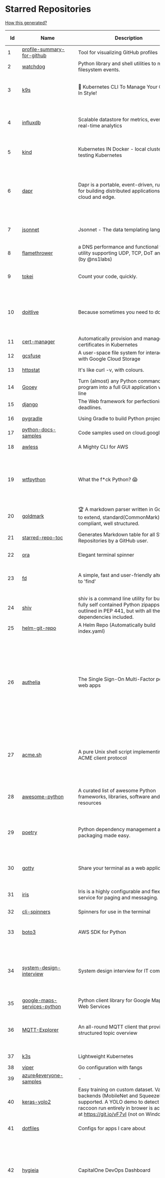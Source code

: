 # Starred Repositories  

[How this generated?](../master/USAGE.md)  

| Id 			| Name			| Description | Star Counts | Topics/Tags   | Last Updated 	|  
| ----------- | ----------- 	| ----------- | ----------- | ----------- 	| -----------   |  
|1|[profile-summary-for-github](https://github.com/tipsy/profile-summary-for-github.git)|Tool for visualizing GitHub profiles|19510|kotlin, webapp, github-api, javalin||  
|2|[watchdog](https://github.com/gorakhargosh/watchdog.git)|Python library and shell utilities to monitor filesystem events.|5127||29-12-2021|  
|3|[k9s](https://github.com/derailed/k9s.git)|🐶 Kubernetes CLI To Manage Your Clusters In Style!|15190|k9s, kubernetes, kubernetes-cli, kubernetes-clusters, k8s, k8s-cluster, go, golang|25-1-2022|  
|4|[influxdb](https://github.com/influxdata/influxdb.git)|Scalable datastore for metrics, events, and real-time analytics|22825|influxdb, monitoring, database, time-series, metrics, go, react|2-2-2022|  
|5|[kind](https://github.com/kubernetes-sigs/kind.git)|Kubernetes IN Docker - local clusters for testing Kubernetes|9220|k8s-sig-testing, kubernetes, kubeadm, golang, docker, podman|28-1-2022|  
|6|[dapr](https://github.com/dapr/dapr.git)|Dapr is a portable, event-driven, runtime for building distributed applications across cloud and edge.|16806|microservices, microservice, kubernetes, sidecar, state-management, event-driven, pubsub, serverless, containers|1-2-2022|  
|7|[jsonnet](https://github.com/google/jsonnet.git)|Jsonnet - The data templating language|5334|jsonnet, configuration, config, functional, json|23-1-2022|  
|8|[flamethrower](https://github.com/DNS-OARC/flamethrower.git)|a DNS performance and functional testing utility supporting UDP, TCP, DoT and DoH (by @ns1labs)|245|dns, performance, functional-testing|20-9-2021|  
|9|[tokei](https://github.com/XAMPPRocky/tokei.git)|Count your code, quickly.|6140|tokei, cloc, badge, rust, windows, linux, macos, statistics, code, cli|1-2-2022|  
|10|[doitlive](https://github.com/sloria/doitlive.git)|Because sometimes you need to do it live|3088|command-line, presentations, python, live-coding, cli, click, bash, zsh, ipython, script, hacktoberfest|24-5-2021|  
|11|[cert-manager](https://github.com/cert-manager/cert-manager.git)|Automatically provision and manage TLS certificates in Kubernetes|8346||2-2-2022|  
|12|[gcsfuse](https://github.com/GoogleCloudPlatform/gcsfuse.git)|A user-space file system for interacting with Google Cloud Storage|1396||27-1-2022|  
|13|[httpstat](https://github.com/davecheney/httpstat.git)|It's like curl -v, with colours. |5904||10-10-2021|  
|14|[Gooey](https://github.com/chriskiehl/Gooey.git)|Turn (almost) any Python command line program into a full GUI application with one line|15316||29-1-2022|  
|15|[django](https://github.com/django/django.git)|The Web framework for perfectionists with deadlines.|62118||3-2-2022|  
|16|[pygradle](https://github.com/linkedin/pygradle.git)|Using Gradle to build Python projects|548||3-3-2020|  
|17|[python-docs-samples](https://github.com/GoogleCloudPlatform/python-docs-samples.git)|Code samples used on cloud.google.com|5399||2-2-2022|  
|18|[awless](https://github.com/wallix/awless.git)|A Mighty CLI for AWS|4817||10-12-2018|  
|19|[wtfpython](https://github.com/satwikkansal/wtfpython.git)|What the f*ck Python? 😱|28117|python, wats, snippets, wtf, gotchas, documentation, pitfalls, interview-questions, python-interview-questions|17-1-2022|  
|20|[goldmark](https://github.com/yuin/goldmark.git)|:trophy: A markdown parser written in Go. Easy to extend, standard(CommonMark) compliant, well structured.|1904|markdown, commonmark, golang, go|24-11-2021|  
|21|[starred-repo-toc](https://github.com/yks0000/starred-repo-toc.git)|Generates Markdown table for all Starred Repositories by a GitHub user.|4|starred-repositories, starred|3-2-2022|  
|22|[ora](https://github.com/sindresorhus/ora.git)|Elegant terminal spinner|7500||13-9-2021|  
|23|[fd](https://github.com/sharkdp/fd.git)|A simple, fast and user-friendly alternative to 'find'|20474|command-line, tool, filesystem, search, regex, rust, cli, terminal, hacktoberfest||  
|24|[shiv](https://github.com/linkedin/shiv.git)|shiv is a command line utility for building fully self contained Python zipapps as outlined in PEP 441, but with all their dependencies included.|1366||24-1-2022|  
|25|[helm-git-repo](https://github.com/yks0000/helm-git-repo.git)|A Helm Repo (Automatically build index.yaml)|1||6-4-2021|  
|26|[authelia](https://github.com/authelia/authelia.git)|The Single Sign-On Multi-Factor portal for web apps|11642|totp, u2f, ldap, nginx, sso-authentication, yubikey, two-factor-authentication, docker, cookie, kubernetes, sso, multifactor, push-notifications, traefik, mfa, two-factor, authentication, security, golang, 2fa|3-2-2022|  
|27|[acme.sh](https://github.com/acmesh-official/acme.sh.git)|A pure Unix shell script implementing ACME client protocol|25248|acme, acme-protocol, letsencrypt, certbot, shell, ash, bash, posix, posix-sh, zerossl, buypass, acme-client||  
|28|[awesome-python](https://github.com/vinta/awesome-python.git)|A curated list of awesome Python frameworks, libraries, software and resources|115260|awesome, python, collections, python-library, python-framework, python-resources||  
|29|[poetry](https://github.com/python-poetry/poetry.git)|Python dependency management and packaging made easy.|18124|python, dependency-manager, package-manager, packaging, hacktoberfest||  
|30|[gotty](https://github.com/yudai/gotty.git)|Share your terminal as a web application|16202|tty, terminal, browser, web, go, websocket, javascript, typescript||  
|31|[iris](https://github.com/linkedin/iris.git)|Iris is a highly configurable and flexible service for paging and messaging.|646|paging, escalation, messaging, automation|20-1-2022|  
|32|[cli-spinners](https://github.com/sindresorhus/cli-spinners.git)|Spinners for use in the terminal|1897||1-10-2021|  
|33|[boto3](https://github.com/boto/boto3.git)|AWS SDK for Python|6993|python, aws, cloud, cloud-management, aws-sdk||  
|34|[system-design-interview](https://github.com/checkcheckzz/system-design-interview.git)|System design interview for IT companies|16717|interview, interview-questions, interview-preparation, design-systems, system, system-design||  
|35|[google-maps-services-python](https://github.com/googlemaps/google-maps-services-python.git)|Python client library for Google Maps API Web Services|3467|python, client-library|2-2-2022|  
|36|[MQTT-Explorer](https://github.com/thomasnordquist/MQTT-Explorer.git)|An all-round MQTT client that provides a structured topic overview|1617|mqtt, mqtt-explorer, homeautomation, mqtt-client, mqtt-smarthome, mqtt-tool|11-8-2021|  
|37|[k3s](https://github.com/k3s-io/k3s.git)|Lightweight Kubernetes|19078|kubernetes, k8s|2-2-2022|  
|38|[viper](https://github.com/spf13/viper.git)|Go configuration with fangs|18128|||  
|39|[azure4everyone-samples](https://github.com/MarczakIO/azure4everyone-samples.git)|-|155||5-1-2021|  
|40|[keras-yolo2](https://github.com/experiencor/keras-yolo2.git)|Easy training on custom dataset. Various backends (MobileNet and SqueezeNet) supported. A YOLO demo to detect raccoon run entirely in brower is accessible at https://git.io/vF7vI (not on Windows).|1696|convolutional-networks, deep-learning, yolo2, realtime, regression||  
|41|[dotfiles](https://github.com/bbkane/dotfiles.git)|Configs for apps I care about|19|dotfiles, zsh, neovim, vscode, git, sqlite, sqlite3|26-1-2022|  
|42|[hygieia](https://github.com/hygieia/hygieia.git)|CapitalOne  DevOps Dashboard|3686|devops, dashboard, hygieia, delivery-pipeline, visualization, continuous-delivery, continuous-deployment, continuous-integration||  
|43|[haproxy](https://github.com/haproxy/haproxy.git)|HAProxy Load Balancer's development branch (mirror of git.haproxy.org)|2566|haproxy, load-balancer, reverse-proxy, proxy, http, http2, cache, fastcgi, high-availability, https, ipv6, proxy-protocol, ddos-mitigation, tls13, high-performance, caching|3-2-2022|  
|44|[terminalizer](https://github.com/faressoft/terminalizer.git)|🦄 Record your terminal and generate animated gif images or share a web player|12300|terminal, record, capture, shot, bash, powershell, gif, animated, generate, theme, colors, font, repeat, command-line, shell, zsh, bash-profile, render, tty, pty|18-4-2020|  
|45|[pytest](https://github.com/pytest-dev/pytest.git)|The pytest framework makes it easy to write small tests, yet scales to support complex functional testing|8227|unit-testing, test, testing, python, hacktoberfest|1-2-2022|  
|46|[fasthttp](https://github.com/valyala/fasthttp.git)|Fast HTTP package for Go. Tuned for high performance. Zero memory allocations in hot paths. Up to 10x faster than net/http|16847|||  
|47|[vegeta](https://github.com/tsenart/vegeta.git)|HTTP load testing tool and library. It's over 9000!|18982|load-testing, go, benchmarking, http||  
|48|[cilium](https://github.com/cilium/cilium.git)|eBPF-based Networking, Security, and Observability|10807|containers, bpf, security, kubernetes, kubernetes-networking, cni, kernel, loadbalancing, monitoring, troubleshooting, xdp, ebpf, k8s, observability, networking|3-2-2022|  
|49|[boulder](https://github.com/letsencrypt/boulder.git)|An ACME-based certificate authority, written in Go. |4159|boulder, go, acme, certificate-authority, tls, lets-encrypt, ca, pki, rfc8555|3-2-2022|  
|50|[envoy](https://github.com/envoyproxy/envoy.git)|Cloud-native high-performance edge/middle/service proxy|18867|cats, rocket-ships, cars, more-cats, cats-over-dogs, nanoservices, corgis, cncf|3-2-2022|  
|51|[packer](https://github.com/hashicorp/packer.git)|Packer is a tool for creating identical machine images for multiple platforms from a single source configuration.|13483||2-2-2022|  
|52|[pulumi](https://github.com/pulumi/pulumi.git)|Pulumi - Developer-First Infrastructure as Code. Your Cloud, Your Language, Your Way 🚀|11284|infrastructure-as-code, serverless, containers, aws, azure, gcp, kubernetes, cloud, cloud-computing, iac, csharp, typescript, javascript, golang, go, dotnet, fsharp, python|3-2-2022|  
|53|[containerd](https://github.com/containerd/containerd.git)|An open and reliable container runtime|10225|containerd, oci, containers, docker, cncf, cri, kubernetes, hacktoberfest|2-2-2022|  
|54|[rook](https://github.com/rook/rook.git)|Storage Orchestration for Kubernetes|9492|storage, kubernetes, ceph, storage-cluster, docker, cloud-native, etcd, cncf|1-2-2022|  
|55|[ami-query](https://github.com/intuit/ami-query.git)|Provide a REST interface to your organization's AMIs|36|||  
|56|[ingress-nginx](https://github.com/kubernetes/ingress-nginx.git)|NGINX Ingress Controller for Kubernetes|12042|ingress-controller, kubernetes, nginx|2-2-2022|  
|57|[pongo2](https://github.com/flosch/pongo2.git)|Django-syntax like template-engine for Go|2157|template, go, django, template-engine, pongo2, templates, template-language, golang, golang-library|18-1-2022|  
|58|[devops-exercises](https://github.com/bregman-arie/devops-exercises.git)|Linux, Jenkins, AWS, SRE, Prometheus, Docker, Python, Ansible, Git, Kubernetes, Terraform, OpenStack, SQL, NoSQL, Azure, GCP, DNS, Elastic, Network, Virtualization. DevOps Interview Questions|21086|devops, aws, linux, ansible, python, docker, prometheus, containers, git, kubernetes, interview, interview-questions, terraform, azure, openstack, sql, coding, sre, production-engineer|24-1-2022|  
|59|[drawio](https://github.com/jgraph/drawio.git)|Source to app.diagrams.net|27586|||  
|60|[awesome-vscode](https://github.com/viatsko/awesome-vscode.git)|🎨 A curated list of delightful VS Code packages and resources.|19808|visual-studio, vscode, vscode-theme, vscode-extension, awesome, awesome-list, list, visualstudio, visual-studio-code, visual-studio-code-extension, visual-studio-code-theme||  
|61|[halo](https://github.com/manrajgrover/halo.git)|💫 Beautiful spinners for terminal, IPython and Jupyter|2540|halo, spinner, python, jupyter, ora, ipython, async|9-11-2020|  
|62|[kubewatch](https://github.com/bitnami-labs/kubewatch.git)|Watch k8s events and trigger Handlers|2335|golang, kubernetes, slack|10-9-2020|  
|63|[charts](https://github.com/helm/charts.git)|⚠️(OBSOLETE) Curated applications for Kubernetes|15359|kubernetes, charts, helm|21-12-2021|  
|64|[flask-celery-example](https://github.com/miguelgrinberg/flask-celery-example.git)|This repository contains the example code for my blog article Using Celery with Flask.|1029||12-9-2021|  
|65|[linkerd2](https://github.com/linkerd/linkerd2.git)|Ultralight, security-first service mesh for Kubernetes. Main repo for Linkerd 2.x.|8059|service-mesh, rust, golang, kubernetes, linkerd, cloud-native|2-2-2022|  
|66|[Reloader](https://github.com/stakater/Reloader.git)|A Kubernetes controller to watch changes in ConfigMap and Secrets and do rolling upgrades on Pods with their associated Deployment, StatefulSet, DaemonSet and DeploymentConfig – [✩Star] if you're using it!|3068|kubernetes, openshift, configmap, secrets, pods, deployments, daemonset, statefulsets, k8s, watch-changes, deploymentconfigs|2-1-2022|  
|67|[forcediphttpsadapter](https://github.com/Roadmaster/forcediphttpsadapter.git)|A requests TransportAdapter allowing to force a specific IP for HTTPS connections.|37||1-11-2021|  
|68|[sqlc](https://github.com/kyleconroy/sqlc.git)|Generate type-safe code from SQL|4748|go, postgresql, sql, orm, code-generator, mysql, python, kotlin|2-2-2022|  
|69|[ecs-refarch-service-discovery](https://github.com/awslabs/ecs-refarch-service-discovery.git)|An EC2 Container Service Reference Architecture for providing Service Discovery to containers using CloudWatch Events, Lambda and Route 53 private hosted zones. |435||25-7-2016|  
|70|[slate](https://github.com/slatedocs/slate.git)|Beautiful static documentation for your API|33621|slate, api-documentation, api, static-site-generator|15-12-2021|  
|71|[vscode](https://github.com/microsoft/vscode.git)|Visual Studio Code|127103|editor, electron, visual-studio-code, typescript, microsoft|3-2-2022|  
|72|[resume.github.com](https://github.com/resume/resume.github.com.git)|Resumes generated using the GitHub informations|50634||5-8-2016|  
|73|[github1s](https://github.com/conwnet/github1s.git)|One second to read GitHub code with VS Code.|20591|hacktoberfest|13-1-2022|  
|74|[terraform-cdk](https://github.com/hashicorp/terraform-cdk.git)|Define infrastructure resources using programming constructs and provision them using HashiCorp Terraform|3185|terraform, cdk, cdktf|2-2-2022|  
|75|[microservices-demo](https://github.com/GoogleCloudPlatform/microservices-demo.git)|Sample cloud-native application with 10 microservices showcasing Kubernetes, Istio, gRPC and OpenCensus.|11606|kubernetes, grpc, istio, opencensus, gke, skaffold, sample-application, google-cloud, samples|2-2-2022|  
|76|[aws-cloudformation-user-guide](https://github.com/awsdocs/aws-cloudformation-user-guide.git)|The open source version of the AWS CloudFormation User Guide|607|aws, aws-cloudformation, cloudformation|26-1-2022|  
|77|[blackfriday](https://github.com/russross/blackfriday.git)|Blackfriday: a markdown processor for Go|4869||27-10-2020|  
|78|[project-layout](https://github.com/golang-standards/project-layout.git)|Standard Go Project Layout|29300|go, golang, project-template, standards, project-structure|22-8-2021|  
|79|[portainer](https://github.com/portainer/portainer.git)|Making Docker and Kubernetes management easy.|20773|docker, docker-swarm, ui, docker-deployment, docker-compose, docker-container, docker-image, portainer, docker-ui, dockerfile, moby, hacktoberfest, kubernetes|2-2-2022|  
|80|[gitops-engine](https://github.com/argoproj/gitops-engine.git)|Democratizing GitOps|1267|gitops, kubernetes, continuous-deployment|26-1-2022|  
|81|[go-github](https://github.com/google/go-github.git)|Go library for accessing the GitHub API|8107|go, github-api|31-1-2022|  
|82|[udemy-downloader-gui](https://github.com/FaisalUmair/udemy-downloader-gui.git)|A desktop application for downloading Udemy Courses|5567|electron, nodejs, udemy, udemy-dl, udemy-downloader-gui, windows, mac, macos, linux, downloader|11-8-2020|  
|83|[kustomize](https://github.com/kubernetes-sigs/kustomize.git)|Customization of kubernetes YAML configurations|8027|k8s-sig-cli, hacktoberfest|2-2-2022|  
|84|[dailybot](https://github.com/sapumar/dailybot.git)|Simple telegram bot to remind about the daily stand up|8|bot, daily-standup, standup-meetings, standup, standupbot|23-12-2021|  
|85|[auto](https://github.com/intuit/auto.git)|Generate releases based on semantic version labels on pull requests.|1560||20-1-2022|  
|86|[statsd](https://github.com/statsd/statsd.git)|Daemon for easy but powerful stats aggregation|16259||27-12-2021|  
|87|[the-art-of-command-line](https://github.com/jlevy/the-art-of-command-line.git)|Master the command line, in one page|101803||7-9-2020|  
|88|[mdBook](https://github.com/rust-lang/mdBook.git)|Create book from markdown files. Like Gitbook but implemented in Rust|8523||30-1-2022|  
|89|[grumpy](https://github.com/giantswarm/grumpy.git)|Kubernetes Validation Admission Controller example|20|||  
|90|[awesome-courses](https://github.com/prakhar1989/awesome-courses.git)|:books: List of awesome university courses for learning Computer Science!|39108|||  
|91|[frp](https://github.com/fatedier/frp.git)|A fast reverse proxy to help you expose a local server behind a NAT or firewall to the internet.|53029||28-1-2022|  
|92|[every-programmer-should-know](https://github.com/mtdvio/every-programmer-should-know.git)|A collection of (mostly) technical things every software developer should know about|52108||19-4-2021|  
|93|[nuclei](https://github.com/projectdiscovery/nuclei.git)|Fast and customizable vulnerability scanner based on simple YAML based DSL.|6875||23-1-2022|  
|94|[ipython](https://github.com/ipython/ipython.git)|Official repository for IPython itself. Other repos in the IPython organization contain things like the website, documentation builds, etc.|15207||1-2-2022|  
|95|[gitbook](https://github.com/GitbookIO/gitbook.git)|📝 Modern documentation format and toolchain using Git and Markdown|24404|||  
|96|[nprogress](https://github.com/rstacruz/nprogress.git)|For slim progress bars like on YouTube, Medium, etc|23898||19-4-2020|  
|97|[sre-interview-prep-guide](https://github.com/mxssl/sre-interview-prep-guide.git)|Site Reliability Engineer Interview Preparation Guide|2605|||  
|98|[python-slack-sdk](https://github.com/slackapi/python-slack-sdk.git)|Slack Developer Kit for Python|3335||1-2-2022|  
|99|[netdata](https://github.com/netdata/netdata.git)|Real-time performance monitoring, done right! https://www.netdata.cloud|57572||3-2-2022|  
|100|[kubernetes-external-secrets](https://github.com/external-secrets/kubernetes-external-secrets.git)|Integrate external secret management systems with Kubernetes|2496||31-1-2022|  
|101|[sealed-secrets](https://github.com/bitnami-labs/sealed-secrets.git)|A Kubernetes controller and tool for one-way encrypted Secrets|4527||3-2-2022|  
|102|[awesome-python-applications](https://github.com/mahmoud/awesome-python-applications.git)|💿 Free software that works great, and also happens to be open-source Python. |13384||11-10-2021|  
|103|[learn-python](https://github.com/trekhleb/learn-python.git)|📚 Playground and cheatsheet for learning Python. Collection of Python scripts that are split by topics and contain code examples with explanations.|11808||23-1-2022|  
|104|[monkey](https://github.com/bouk/monkey.git)|Monkey patching in Go|2757||9-12-2019|  
|105|[brackets](https://github.com/adobe/brackets.git)|An open source code editor for the web, written in JavaScript, HTML and CSS.|33697|||  
|106|[checkov](https://github.com/bridgecrewio/checkov.git)|Prevent cloud misconfigurations during build-time for Terraform, CloudFormation, Kubernetes, Serverless framework and other infrastructure-as-code-languages with Checkov by Bridgecrew.|3741||3-2-2022|  
|107|[schedule](https://github.com/dbader/schedule.git)|Python job scheduling for humans.|9399||26-6-2021|  
|108|[wrk](https://github.com/wg/wrk.git)|Modern HTTP benchmarking tool|31175|||  
|109|[kubernetes-handbook](https://github.com/rootsongjc/kubernetes-handbook.git)|Kubernetes中文指南/云原生应用架构实践手册 -  https://jimmysong.io/kubernetes-handbook|9566||3-2-2022|  
|110|[ngrok](https://github.com/inconshreveable/ngrok.git)|Introspected tunnels to localhost|21331||31-5-2016|  
|111|[mkcert](https://github.com/FiloSottile/mkcert.git)|A simple zero-config tool to make locally trusted development certificates with any names you'd like.|33579||13-2-2021|  
|112|[learn-regex](https://github.com/ziishaned/learn-regex.git)|Learn regex the easy way|40475||1-2-2022|  
|113|[awesome](https://github.com/sindresorhus/awesome.git)|😎 Awesome lists about all kinds of interesting topics|187612||24-1-2022|  
|114|[scrapy](https://github.com/scrapy/scrapy.git)|Scrapy, a fast high-level web crawling & scraping framework for Python.|42683||28-1-2022|  
|115|[rancher](https://github.com/rancher/rancher.git)|Complete container management platform|18439||2-2-2022|  
|116|[codebytere.github.io](https://github.com/codebytere/codebytere.github.io.git)|personal website|421|||  
|117|[onedev](https://github.com/theonedev/onedev.git)|Super Easy All-In-One DevOps Platform|5035|git, devops, docker, kubernetes, continuous-integration, continuous-deployment, issue-tracker|28-1-2022|  
|118|[diagrams](https://github.com/mingrammer/diagrams.git)|:art: Diagram as Code for prototyping cloud system architectures|16066||22-1-2022|  
|119|[localstack](https://github.com/localstack/localstack.git)|💻  A fully functional local AWS cloud stack. Develop and test your cloud & Serverless apps offline!|38478||3-2-2022|  
|120|[howdoi](https://github.com/gleitz/howdoi.git)|instant coding answers via the command line|9281||26-10-2021|  
|121|[sonobuoy](https://github.com/vmware-tanzu/sonobuoy.git)|Sonobuoy is a diagnostic tool that makes it easier to understand the state of a Kubernetes cluster by running a set of Kubernetes conformance tests and other plugins in an accessible and non-destructive manner.|2485||1-2-2022|  
|122|[vuls](https://github.com/future-architect/vuls.git)|Agent-less vulnerability scanner for Linux, FreeBSD, Container, WordPress, Programming language libraries, Network devices|8940||2-2-2022|  
|123|[kubesphere](https://github.com/kubesphere/kubesphere.git)|The container platform tailored for Kubernetes multi-cloud, datacenter, and edge management ⎈ 🖥 ☁️|8731||28-1-2022|  
|124|[bokeh](https://github.com/bokeh/bokeh.git)|Interactive Data Visualization in the browser, from  Python|15933||1-2-2022|  
|125|[flower](https://github.com/mher/flower.git)|Real-time monitor and web admin for Celery distributed task queue|5082||25-11-2021|  
|126|[awesome-docker](https://github.com/veggiemonk/awesome-docker.git)|:whale: A curated list of Docker resources and projects|21124||31-1-2022|  
|127|[cheatsheets.pdf](https://github.com/qg0/cheatsheets.pdf.git)|📚 Various cheatsheets in PDF|195||19-3-2021|  
|128|[alpha_vantage](https://github.com/RomelTorres/alpha_vantage.git)|A python wrapper for Alpha Vantage API for financial data.|3585||14-6-2021|  
|129|[driftctl](https://github.com/snyk/driftctl.git)|Detect, track and alert on infrastructure drift|1738||1-2-2022|  
|130|[kubespray](https://github.com/kubernetes-sigs/kubespray.git)|Deploy a Production Ready Kubernetes Cluster|11804||2-2-2022|  
|131|[gods](https://github.com/emirpasic/gods.git)|GoDS (Go Data Structures). Containers (Sets, Lists, Stacks, Maps, Trees), Sets (HashSet, TreeSet, LinkedHashSet), Lists (ArrayList, SinglyLinkedList, DoublyLinkedList), Stacks (LinkedListStack, ArrayStack), Maps (HashMap, TreeMap, HashBidiMap, TreeBidiMap, LinkedHashMap), Trees (RedBlackTree, AVLTree, BTree, BinaryHeap), Comparators, Iterators, Enumerables, Sort, JSON|11022||18-11-2020|  
|132|[linux](https://github.com/torvalds/linux.git)|Linux kernel source tree|126356||2-2-2022|  
|133|[admiral](https://github.com/istio-ecosystem/admiral.git)|Admiral provides automatic configuration generation, syncing and service discovery for multicluster Istio service mesh|410|||  
|134|[gping](https://github.com/orf/gping.git)|Ping, but with a graph|5757||17-1-2022|  
|135|[seaweedfs](https://github.com/chrislusf/seaweedfs.git)|SeaweedFS is a fast distributed storage system for blobs, objects, files, and data lake, for billions of files! Blob store has O(1) disk seek, cloud tiering. Filer supports Cloud Drive, cross-DC active-active replication, Kubernetes, POSIX FUSE mount, S3 API, S3 Gateway, Hadoop, WebDAV, encryption, Erasure Coding.|13769|distributed-storage, distributed-systems, s3, hdfs, fuse, distributed-file-system, hadoop-hdfs, posix, tiered-file-system, kubernetes, replication, object-storage, s3-storage, seaweedfs, erasure-coding, blob-storage, cloud-drive|1-2-2022|  
|136|[geeksforgeeks.pdf](https://github.com/dufferzafar/geeksforgeeks.pdf.git)|Topic wise PDFs of Geeks for Geeks articles. (Last updated in October 2018)|486|||  
|137|[shellcheck](https://github.com/koalaman/shellcheck.git)|ShellCheck, a static analysis tool for shell scripts|27697||23-1-2022|  
|138|[watchman](https://github.com/facebook/watchman.git)|Watches files and records, or triggers actions, when they change. |10641||3-2-2022|  
|139|[minikube](https://github.com/kubernetes/minikube.git)|Run Kubernetes locally|23136||3-2-2022|  
|140|[strimzi-kafka-operator](https://github.com/strimzi/strimzi-kafka-operator.git)|Apache Kafka running on Kubernetes|2933||3-2-2022|  
|141|[serverless](https://github.com/serverless/serverless.git)|⚡ Serverless Framework – Build web, mobile and IoT applications with serverless architectures using AWS Lambda, Azure Functions, Google CloudFunctions & more! – |42030||2-2-2022|  
|142|[pre-commit-terraform](https://github.com/antonbabenko/pre-commit-terraform.git)|pre-commit git hooks to take care of Terraform configurations|1507|||  
|143|[ImHex](https://github.com/WerWolv/ImHex.git)|🔍 A Hex Editor for Reverse Engineers, Programmers and people who value their retinas when working at 3 AM.|12070||2-2-2022|  
|144|[truffleHog](https://github.com/trufflesecurity/truffleHog.git)|Searches through git repositories for high entropy strings and secrets, digging deep into commit history|6309||27-1-2022|  
|145|[coding-interview-university](https://github.com/jwasham/coding-interview-university.git)|A complete computer science study plan to become a software engineer.|205996||2-2-2022|  
|146|[jq](https://github.com/stedolan/jq.git)|Command-line JSON processor|21237||24-10-2021|  
|147|[face_recognition](https://github.com/ageitgey/face_recognition.git)|The world's simplest facial recognition api for Python and the command line|42991||14-6-2021|  
|148|[awesome-machine-learning](https://github.com/josephmisiti/awesome-machine-learning.git)|A curated list of awesome Machine Learning frameworks, libraries and software.|53012||10-1-2022|  
|149|[outrun](https://github.com/Overv/outrun.git)|Execute a local command using the processing power of another Linux machine.|3001||22-3-2021|  
|150|[hey](https://github.com/rakyll/hey.git)|HTTP load generator, ApacheBench (ab) replacement, formerly known as rakyll/boom|12797||23-3-2021|  
|151|[cloud-custodian](https://github.com/cloud-custodian/cloud-custodian.git)|Rules engine for cloud security, cost optimization, and governance, DSL in yaml for policies to query, filter, and take actions on resources|3987||1-2-2022|  
|152|[ohmyzsh](https://github.com/ohmyzsh/ohmyzsh.git)|🙃   A delightful community-driven (with 2,000+ contributors) framework for managing your zsh configuration. Includes 300+ optional plugins (rails, git, macOS, hub, docker, homebrew, node, php, python, etc), 140+ themes to spice up your morning, and an auto-update tool so that makes it easy to keep up with the latest updates from the community.|140163||2-2-2022|  
|153|[azure-sdk-for-python](https://github.com/Azure/azure-sdk-for-python.git)|This repository is for active development of the Azure SDK for Python. For consumers of the SDK we recommend visiting our public developer docs at https://docs.microsoft.com/python/azure/ or our versioned developer docs at https://azure.github.io/azure-sdk-for-python. |2359||3-2-2022|  
|154|[backstage](https://github.com/backstage/backstage.git)|Backstage is an open platform for building developer portals|14840||3-2-2022|  
|155|[protobuf](https://github.com/protocolbuffers/protobuf.git)|Protocol Buffers - Google's data interchange format|52869||2-2-2022|  
|156|[helm](https://github.com/helm/helm.git)|The Kubernetes Package Manager|21066|cncf, chart, kubernetes, helm, charts||  
|157|[metallb](https://github.com/metallb/metallb.git)|A network load-balancer implementation for Kubernetes using standard routing protocols|4423|kubernetes, bgp, load-balancer, bare-metal, arp, vrrp, keepalived||  
|158|[awesome-readme](https://github.com/matiassingers/awesome-readme.git)|A curated list of awesome READMEs|11168||13-12-2021|  
|159|[predictive-horizontal-pod-autoscaler](https://github.com/jthomperoo/predictive-horizontal-pod-autoscaler.git)|Horizontal Pod Autoscaler built with predictive abilities using statistical models|161||28-12-2021|  
|160|[pendulum](https://github.com/sdispater/pendulum.git)|Python datetimes made easy|4684|python, datetime, date, time, python3, timezones|18-1-2022|  
|161|[python-cheatsheet](https://github.com/gto76/python-cheatsheet.git)|Comprehensive Python Cheatsheet|27352|cheatsheet, python, reference, python-cheatsheet||  
|162|[python](https://github.com/kubernetes-client/python.git)|Official Python client library for kubernetes|4513||1-2-2022|  
|163|[grex](https://github.com/pemistahl/grex.git)|A command-line tool and library for generating regular expressions from user-provided test cases|5028|command-line-tool, tool, regex, regexp, regex-pattern, regular-expression, regular-expressions, rust, cli, rust-cli, terminal, rust-library, rust-crate||  
|164|[terraform-switcher](https://github.com/warrensbox/terraform-switcher.git)|A command line tool to switch between different versions of terraform  (install with homebrew and more)|819|terraform, go, golang|24-1-2022|  
|165|[pykiteconnect](https://github.com/zerodha/pykiteconnect.git)|The official Python client library for the Kite Connect trading APIs|639||3-12-2021|  
|166|[yaspin](https://github.com/pavdmyt/yaspin.git)|A lightweight terminal spinner for Python with safe pipes and redirects 🎁|496|spinner, terminal, cli-utilities, python, loader, unix, easy-to-use, python-library, awesome, console, cli, utilities|14-11-2021|  
|167|[professional-programming](https://github.com/charlax/professional-programming.git)|A collection of full-stack resources for programmers.|16052|read-articles, programmer, professional, scalability, concepts, documentation, lessons-learned, engineer, programming-language, learning, architecture, computer-science||  
|168|[kops](https://github.com/kubernetes/kops.git)|Kubernetes Operations (kops) - Production Grade K8s Installation, Upgrades, and Management|13705|kubernetes, go, cncf, containers, kops|3-2-2022|  
|169|[og-aws](https://github.com/open-guides/og-aws.git)|📙 Amazon Web Services — a practical guide|30746||5-1-2022|  
|170|[json-server](https://github.com/typicode/json-server.git)|Get a full fake REST API with zero coding in less than 30 seconds (seriously)|59348|||  
|171|[caddy](https://github.com/caddyserver/caddy.git)|Fast, multi-platform web server with automatic HTTPS|36755|go, web-server, caddyfile, http, http-server, reverse-proxy, https, tls, automatic-https, privacy, security||  
|172|[terraform-best-practices](https://github.com/antonbabenko/terraform-best-practices.git)|Terraform best practices (available in en, fr, es, id, and other languages)|1197||24-1-2022|  
|173|[grafana](https://github.com/grafana/grafana.git)|The open and composable observability and data visualization platform. Visualize metrics, logs, and traces from multiple sources like Prometheus, Loki, Elasticsearch, InfluxDB, Postgres and many more. |46817|grafana, monitoring, analytics, metrics, influxdb, prometheus, elasticsearch, alerting, data-visualization, go, dashboard, business-intelligence, mysql, postgres, hacktoberfest|3-2-2022|  
|174|[scalene](https://github.com/plasma-umass/scalene.git)|Scalene: a high-performance, high-precision CPU, GPU, and memory profiler for Python|5257||3-2-2022|  
|175|[gin](https://github.com/gin-gonic/gin.git)|Gin is a HTTP web framework written in Go (Golang). It features a Martini-like API with much better performance -- up to 40 times faster. If you need smashing performance, get yourself some Gin.|55190|server, middleware, framework, go, router, performance, gin|20-1-2022|  
|176|[papers-we-love](https://github.com/papers-we-love/papers-we-love.git)|Papers from the computer science community to read and discuss.|52944||28-1-2022|  
|177|[vizceral](https://github.com/Netflix/vizceral.git)|WebGL visualization for displaying animated traffic graphs|3885|graph, traffic, visualization, webgl, monitoring|20-7-2019|  
|178|[pyenv](https://github.com/pyenv/pyenv.git)|Simple Python version management|26008|python, shell||  
|179|[tech-interview-handbook](https://github.com/yangshun/tech-interview-handbook.git)|💯 Curated interview preparation materials for busy engineers|65348|interview-questions, coding-interviews, interview-practice, interview-preparation, algorithm, algorithms, system-design, behavioral-interviews, algorithm-interview, algorithm-interview-questions||  
|180|[bcc](https://github.com/iovisor/bcc.git)|BCC - Tools for BPF-based Linux IO analysis, networking, monitoring, and more|13632||2-2-2022|  
|181|[docker_practice](https://github.com/yeasy/docker_practice.git)|Learn and understand Docker technologies, with real DevOps practice!|19949|docker, book, cloud-computing, container, kubernetes, swarm, mesos, spark, devops, linux|4-1-2022|  
|182|[awesome-macos-command-line](https://github.com/herrbischoff/awesome-macos-command-line.git)|Use your macOS terminal shell to do awesome things.|25611|macos, macosx, shell, terminal, awesome-list, awesome, list||  
|183|[terraform-provider-restapi](https://github.com/Mastercard/terraform-provider-restapi.git)|A terraform provider to manage objects in a RESTful API|543||2-2-2022|  
|184|[zuul](https://github.com/Netflix/zuul.git)|Zuul is a gateway service that provides dynamic routing, monitoring, resiliency, security, and more.|11682||1-2-2022|  
|185|[wait-for-it](https://github.com/vishnubob/wait-for-it.git)|Pure bash script to test and wait on the availability of a TCP host and port|7375||22-8-2020|  
|186|[awesome-deep-learning](https://github.com/ChristosChristofidis/awesome-deep-learning.git)|A curated list of awesome Deep Learning tutorials, projects and communities.|18252||30-11-2020|  
|187|[opencv-python](https://github.com/opencv/opencv-python.git)|Automated CI toolchain to produce precompiled opencv-python, opencv-python-headless, opencv-contrib-python and opencv-contrib-python-headless packages.|2511|opencv, python, wheel, python-3, opencv-python, opencv-contrib-python, precompiled, pypi, manylinux|25-1-2022|  
|188|[30-Days-Of-Python](https://github.com/Asabeneh/30-Days-Of-Python.git)|30 days of Python programming challenge is a step-by-step guide to learn the Python programming language in 30 days. This challenge may take more than100 days, follow your own pace. |8754||17-11-2021|  
|189|[go-fuzz](https://github.com/dvyukov/go-fuzz.git)|Randomized testing for Go|4248|||  
|190|[x509-certificate-exporter](https://github.com/enix/x509-certificate-exporter.git)|A Prometheus exporter to monitor x509 certificates expiration in Kubernetes clusters or standalone|172|||  
|191|[realworld](https://github.com/gothinkster/realworld.git)|"The mother of all demo apps" — Exemplary fullstack Medium.com clone powered by React, Angular, Node, Django, and many more 🏅|63598||22-12-2021|  
|192|[build-your-own-x](https://github.com/danistefanovic/build-your-own-x.git)|🤓 Build your own (insert technology here)|128627|programming, tutorials, tutorial-code, tutorial-exercises, free||  
|193|[game_control](https://github.com/ChoudharyChanchal/game_control.git)|-|744||19-7-2020|  
|194|[awesome-sanic](https://github.com/mekicha/awesome-sanic.git)|A curated list of awesome Sanic resources and extensions|524|||  
|195|[htmlq](https://github.com/mgdm/htmlq.git)|Like jq, but for HTML.|5447||3-1-2022|  
|196|[vscode-debug-visualizer](https://github.com/hediet/vscode-debug-visualizer.git)|An extension for VS Code that visualizes data during debugging.|7154||19-8-2021|  
|197|[logrus](https://github.com/sirupsen/logrus.git)|Structured, pluggable logging for Go.|19779|logging, logrus, go|12-1-2022|  
|198|[django-health-check](https://github.com/KristianOellegaard/django-health-check.git)|a pluggable app that runs a full check on the deployment, using a number of plugins to check e.g. database, queue server, celery processes, etc.|769||18-1-2022|  
|199|[kubetools](https://github.com/collabnix/kubetools.git)|Kubetools - Curated List of Kubernetes Tools|410|hacktoberfest, hacktoberfest2020, kubernetes, helm, helmpack, helmcharts, jenkins, iot, monitoring, monitoring-tool, prometheus, thanos, grafana, kubernetes-clusters, kubernetes-operational, kubernetes-resource, k8s-cluster, kubernetes-cli|19-1-2022|  
|200|[kube2iam](https://github.com/jtblin/kube2iam.git)|kube2iam  provides different AWS IAM roles for pods running on Kubernetes|1780||13-1-2022|  
|201|[thefuck](https://github.com/nvbn/thefuck.git)|Magnificent app which corrects your previous console command.|66516|||  
|202|[gloo](https://github.com/solo-io/gloo.git)|The Feature-rich, Kubernetes-native, Next-Generation API Gateway Built on Envoy|3275|gloo, envoy, api-gateway, serverless, api-management, kubernetes, kubernetes-ingress-controller, microservices, hybrid-apps, legacy-apps, grpc, cloud-native, envoy-proxy|2-2-2022|  
|203|[rest.li](https://github.com/linkedin/rest.li.git)|Rest.li is a REST+JSON framework for building robust, scalable service architectures using dynamic discovery and simple asynchronous APIs.|2172||27-1-2022|  
|204|[managers-playbook](https://github.com/ksindi/managers-playbook.git)|:book: Heuristics for effective management|4569|management, one-on-ones, feedback, advice, coaching, meetings, decision-making|3-8-2021|  
|205|[k2tf](https://github.com/sl1pm4t/k2tf.git)|Kubernetes YAML to Terraform HCL converter|668|terraform, kubernetes, yaml, hcl, tool, utility, command-line-tool, converter, hashicorp, hashicorp-terraform|10-1-2022|  
|206|[loguru](https://github.com/Delgan/loguru.git)|Python logging made (stupidly) simple|10951|python, logging, logger, log||  
|207|[brooklin](https://github.com/linkedin/brooklin.git)|An extensible distributed system for reliable nearline data streaming at scale|736|distributed-systems, data-streaming, scalability, kafka-mirror-maker, kafka, change-data-capture, java, linkedin|2-2-2022|  
|208|[echo](https://github.com/labstack/echo.git)|High performance, minimalist Go web framework|21562|go, echo, web, middleware, microservice, websocket, ssl, letsencrypt, micro-framework, https, http2, web-framework, labstack-echo|24-1-2022|  
|209|[github-cheat-sheet](https://github.com/tiimgreen/github-cheat-sheet.git)|A list of cool features of Git and GitHub.|33786|awesome, awesome-list, list, github, git||  
|210|[nicstat](https://github.com/scotte/nicstat.git)|Fork of https://sourceforge.net/projects/nicstat/ to fix bugs|54||9-5-2018|  
|211|[boundary](https://github.com/hashicorp/boundary.git)|Boundary enables identity-based access management for dynamic infrastructure. |3169|||  
|212|[mypy](https://github.com/python/mypy.git)|Optional static typing for Python|12248|||  
|213|[mattermost-server](https://github.com/mattermost/mattermost-server.git)|Mattermost is an open source platform for secure collaboration across the entire software development lifecycle.|21813|collaboration, mattermost, golang, react-native, hacktoberfest|3-2-2022|  
|214|[locust](https://github.com/locustio/locust.git)|Scalable user load testing tool written in Python|18086|locust, python, load-testing, performance-testing, http, benchmarking, load-generator|2-2-2022|  
|215|[awesome-shell](https://github.com/alebcay/awesome-shell.git)|A curated list of awesome command-line frameworks, toolkits, guides and gizmos. Inspired by awesome-php.|22880|awesome-list, awesome, list, zsh, fish, bash, cli, shell|31-8-2021|  
|216|[kong](https://github.com/Kong/kong.git)|🦍 The Cloud-Native API Gateway |31138|api-gateway, nginx, luajit, microservices, api-management, serverless, apis, iot, consul, docker, reverse-proxy, cloud-native, microservice, kong, devops, servicecontrol, kubernetes, kubernetes-ingress-controller, kubernetes-ingress||  
|217|[Notepads](https://github.com/JasonStein/Notepads.git)|A modern, lightweight text editor with a minimalist design.|5750|fluent, notepad, texteditor, uwp, markdown, diff-viewer, windows, app|21-1-2022|  
|218|[lazydocker](https://github.com/jesseduffield/lazydocker.git)|The lazier way to manage everything docker|21605||2-2-2022|  
|219|[ksonnet](https://github.com/ksonnet/ksonnet.git)|A CLI-supported framework that streamlines writing and deployment of Kubernetes configurations to multiple clusters.|1153||5-2-2019|  
|220|[Public-APIs](https://github.com/n0shake/Public-APIs.git)|📚 A public list of APIs from round the web.|17909|||  
|221|[graphene-django](https://github.com/graphql-python/graphene-django.git)|Integrate GraphQL into your Django project.|3776|graphene, django, python, graphql||  
|222|[the-book-of-secret-knowledge](https://github.com/trimstray/the-book-of-secret-knowledge.git)|A collection of inspiring lists, manuals, cheatsheets, blogs, hacks, one-liners, cli/web tools and more.|58977|awesome, awesome-list, lists, manuals, resources, howtos, hacks, search-engines, one-liners, cheatsheets, guidelines, sysops, devops, pentesters, security-researchers, linux, bsd, security, hacking|18-8-2021|  
|223|[interactive-coding-challenges](https://github.com/donnemartin/interactive-coding-challenges.git)|120+ interactive Python coding interview challenges (algorithms and data structures).  Includes Anki flashcards.|24660|python, algorithm, data-structure, development, programming, coding, interview, interview-questions, interview-practice, competitive-programming||  
|224|[discourse](https://github.com/discourse/discourse.git)|A platform for community discussion. Free, open, simple.|34915|discourse, javascript, rails, ruby, ember, forum, postgresql||  
|225|[rundeck](https://github.com/rundeck/rundeck.git)|Enable Self-Service Operations: Give specific users access to your existing tools, services, and scripts|4476|rundeck, devops, deployment, scheduler, automation, orchestration, ansible, audit, sre, operations, ops, devops-tools, devops-team, runbook, hacktoberfest||  
|226|[guacamole-server](https://github.com/apache/guacamole-server.git)|Mirror of Apache Guacamole Server|1984|guacamole, c, network-client, java, network-server, javascript|2-2-2022|  
|227|[cdk8s](https://github.com/cdk8s-team/cdk8s.git)|Define Kubernetes native apps and abstractions using object-oriented programming|2772||3-2-2022|  
|228|[arrow](https://github.com/arrow-py/arrow.git)|🏹 Better dates & times for Python|7741|python, arrow, datetime, date, time, timestamp, timezones, hacktoberfest|20-1-2022|  
|229|[Python](https://github.com/TheAlgorithms/Python.git)|All Algorithms implemented in Python|128743|python, algorithm, algorithms-implemented, algorithm-competitions, algos, sorts, searches, sorting-algorithms, education, learn, practice, community-driven, interview, hacktoberfest|2-2-2022|  
|230|[tv](https://github.com/alexhallam/tv.git)|📺(tv) Tidy Viewer is a cross-platform CLI csv pretty printer that uses column styling to maximize viewer enjoyment.|1379|cli, terminal, csv, pretty-printer, pretty-print, command-line-tool, data-science, rust, command-line, tabular-data, tibble, dataframe, datatable, csv-viewer, csv-visualization, csv-pretty-print, csv-cat, column, csv-column, hacktoberfest|26-1-2022|  
|231|[marathon](https://github.com/mesosphere/marathon.git)|Deploy and manage containers (including Docker) on top of Apache Mesos at scale.|4036|dcos-orchestration-guild, dcos|27-7-2021|  
|232|[ytfzf](https://github.com/pystardust/ytfzf.git)|A posix script to find and watch youtube videos from the terminal. (Without API)|2349|youtube, cli, terminal, posix, fzf, dmenu, ueberzug|3-2-2022|  
|233|[elasticsearch](https://github.com/elastic/elasticsearch.git)|Free and Open, Distributed, RESTful Search Engine|58355|elasticsearch, java, search-engine|3-2-2022|  
|234|[awesome-go](https://github.com/avelino/awesome-go.git)|A curated list of awesome Go frameworks, libraries and software|74719|golang, golang-library, go, awesome, awesome-list, hacktoberfest||  
|235|[telegram-bot-heroku-deploy](https://github.com/AnshumanFauzdar/telegram-bot-heroku-deploy.git)|Detailed guide to initially deploy a simple telegram python bot to heroku|29||7-10-2020|  
|236|[python-fire](https://github.com/google/python-fire.git)|Python Fire is a library for automatically generating command line interfaces (CLIs) from absolutely any Python object.|21886|python, cli|17-6-2021|  
|237|[processhacker](https://github.com/processhacker/processhacker.git)|A free, powerful, multi-purpose tool that helps you monitor system resources, debug software and detect malware.|6584|administrator, windows, system-monitor, performance-monitoring, performance-tuning, performance, c, debugger, benchmarking, security, profiling, realtime, monitoring, monitor-performance, process-manager, process-monitor, processhacker, monitor|31-1-2022|  
|238|[lens](https://github.com/lensapp/lens.git)|Lens - The way the world runs Kubernetes|16915|kubernetes, kubernetes-ui, kubernetes-dashboard, cloud-native, devops, containers|3-2-2022|  
|239|[cobra](https://github.com/spf13/cobra.git)|A Commander for modern Go CLI interactions|25052|cobra, cobra-library, cobra-generator, posix-compliant-flags, command-cobra, cli-app, command-line, commandline, command, cli, go, golang, golang-library, golang-application, subcommands, posix|6-1-2022|  
|240|[swagger-ui](https://github.com/swagger-api/swagger-ui.git)|Swagger UI is a collection of HTML, JavaScript, and CSS assets that dynamically generate beautiful documentation from a Swagger-compliant API.|21513|swagger, swagger-ui, swagger-api, swagger-js, rest, rest-api, openapi-specification, oas, openapi, openapi3, hacktoberfest||  
|241|[awesome-cheatsheets](https://github.com/LeCoupa/awesome-cheatsheets.git)|👩‍💻👨‍💻 Awesome cheatsheets for popular programming languages, frameworks and development tools. They include everything you should know in one single file.|26690|cheatsheets, javascript, bash, nodejs, cheatsheet, database, language, frontend, backend, feathersjs, redis, vuejs, vim, django, programming-language, xcode, php, docker, kubernetes, sailsjs|22-1-2022|  
|242|[chef](https://github.com/chef/chef.git)|Chef Infra, a powerful automation platform that transforms infrastructure into code automating how infrastructure is configured, deployed and managed across any environment, at any scale|6806|chef, devops, cfgmgt, infrastructure, automation, deployment, hacktoberfest|2-2-2022|  
|243|[http2smugl](https://github.com/neex/http2smugl.git)|-|385||10-11-2021|  
|244|[sdkman-cli](https://github.com/sdkman/sdkman-cli.git)|The SDKMAN! Command Line Interface|4461|||  
|245|[awesome-awesomeness](https://github.com/bayandin/awesome-awesomeness.git)|A curated list of awesome awesomeness|28486||15-11-2021|  
|246|[octant](https://github.com/vmware-tanzu/octant.git)|Highly extensible platform for developers to better understand the complexity of Kubernetes clusters.|5680|golang, octant, kubernetes-clusters, go, kubernetes|26-1-2022|  
|247|[benten](https://github.com/intuit/benten.git)|Chatbot Development Framework (with Slack integration for Jira and Jenkins)|125||31-3-2021|  
|248|[gotty](https://github.com/sorenisanerd/gotty.git)|Share your terminal as a web application|1482||12-1-2022|  
|249|[teleport](https://github.com/gravitational/teleport.git)|Certificate authority and access plane for SSH, Kubernetes, web apps, databases and desktops|10973|ssh, go, bastion, teleport-binaries, certificate, golang, cluster, teleport, firewall, security, jumpserver, rbac, audit, pam, kubernetes, kubernetes-access, firewalls, database-access, postgres, rdp|2-2-2022|  
|250|[aws-eks-kubernetes-masterclass](https://github.com/stacksimplify/aws-eks-kubernetes-masterclass.git)|AWS EKS Kubernetes - Masterclass   DevOps, Microservices|359|kubernetes, kubernetes-pods, kubernetes-deployment, kubernetes-services, kubernetes-secrets, aws-eks, aws-eks-cluster, aws-ebs, aws-rds, aws-alb, aws-alb-ingress-controller, aws-fargate, aws-codebuild, aws-codecommit, aws-codepipeline, fluentd, aws-cloudwatch, docker, yaml|16-5-2021|  
|251|[PayloadsAllTheThings](https://github.com/swisskyrepo/PayloadsAllTheThings.git)|A list of useful payloads and bypass for Web Application Security and Pentest/CTF|33983|pentest, payload, bypass, web-application, hacking, vulnerability, bounty, methodology, privilege-escalation, penetration-testing, cheatsheet, security, enumeration, bugbounty, redteam, payloads, hacktoberfest||  
|252|[Python-for-Algorithms--Data-Structures--and-Interviews](https://github.com/jmportilla/Python-for-Algorithms--Data-Structures--and-Interviews.git)|Files for Udemy Course on Algorithms and Data Structures|1964||30-12-2021|  
|253|[git-standup](https://github.com/kamranahmedse/git-standup.git)|Recall what you did on the last working day. Psst! or be nosy and find what someone else in your team did ;-)|7071|standup, git-standup, agile, meeting, git, git-addons, git-|30-9-2021|  
|254|[recommenders](https://github.com/microsoft/recommenders.git)|Best Practices on Recommendation Systems|12141||13-1-2022|  
|255|[snyk](https://github.com/snyk/snyk.git)|Snyk CLI scans and monitors your projects for security vulnerabilities.|3754|security, monitor, snyk, vulnerabilities|3-2-2022|  
|256|[semgrep](https://github.com/returntocorp/semgrep.git)|Lightweight static analysis for many languages. Find bug variants with patterns that look like source code.|5820|static-analysis, static-code-analysis, java, go, sast, semgrep, r2c, c, python, ruby, javascript, typescript||  
|257|[design-patterns-for-humans](https://github.com/kamranahmedse/design-patterns-for-humans.git)|An ultra-simplified explanation to design patterns|32633|design-patterns, architecture, software-engineering, engineering, principles, computer-science||  
|258|[python-container](https://github.com/googleapis/python-container.git)|-|25||25-1-2022|  
|259|[ntopng](https://github.com/ntop/ntopng.git)|Web-based Traffic and Security Network Traffic Monitoring|4396|ntopng, realtime, network, sflow, ipfix, traffic-monitoring, packet-analyser, packet-processing, netflow, snmp, ebpf, docker, kubernetes|2-2-2022|  
|260|[age](https://github.com/FiloSottile/age.git)|A simple, modern and secure encryption tool (and Go library) with small explicit keys, no config options, and UNIX-style composability.|9869|built-at-rc, age-encryption|7-1-2022|  
|261|[youtube-dl](https://github.com/ytdl-org/youtube-dl.git)|Command-line program to download videos from YouTube.com and other video sites|105841||3-2-2022|  
|262|[awesome-kubernetes](https://github.com/ramitsurana/awesome-kubernetes.git)|A curated list for awesome kubernetes sources :ship::tada:|12412|kubernetes, minikube, meetup, resource, kubernetes-sources, google-cloud, kubernetes-cluster, deploy-kubernetes, aws, enterprise-kubernetes-products, monitoring-kubernetes, azure, schedule, google-kubernetes, docker, cloud-providers, books, machine-learning|30-1-2022|  
|263|[awesome-interview-questions](https://github.com/DopplerHQ/awesome-interview-questions.git)|:octocat: A curated awesome list of lists of interview questions. Feel free to contribute! :mortar_board: |44972|awesome-list, awesomeness, interview-questions, interviewing, interview-practice, ruby, javascript, awesome, list, python-interview-questions, rails-interview, javascript-interview-questions, angularjs-interview-questions, android-interview-questions|16-11-2021|  
|264|[htop](https://github.com/htop-dev/htop.git)|htop - an interactive process viewer|3300|process, viewer, console, terminal, linux, macos, bsd, c, hacktoberfest|18-1-2022|  
|265|[kubeflow](https://github.com/kubeflow/kubeflow.git)|Machine Learning Toolkit for Kubernetes|11162|ml, kubernetes, minikube, tensorflow, notebook, google-kubernetes-engine, jupyter, machine-learning, kubeflow|27-1-2022|  
|266|[interview](https://github.com/mission-peace/interview.git)|Interview questions|10198||30-7-2018|  
|267|[core](https://github.com/home-assistant/core.git)|:house_with_garden: Open source home automation that puts local control and privacy first.|49415|python, home-automation, iot, internet-of-things, mqtt, raspberry-pi, asyncio, hacktoberfest|3-2-2022|  
|268|[consul](https://github.com/hashicorp/consul.git)|Consul is a distributed, highly available, and data center aware solution to connect and configure applications across dynamic, distributed infrastructure.|24216|consul, service-mesh, service-discovery, kubernetes, vault||  
|269|[python-prompt-toolkit](https://github.com/prompt-toolkit/python-prompt-toolkit.git)|Library for building powerful interactive command line applications in Python|7527||27-1-2022|  
|270|[system-design-primer](https://github.com/donnemartin/system-design-primer.git)|Learn how to design large-scale systems. Prep for the system design interview.  Includes Anki flashcards.|160835|programming, development, design, design-system, system, design-patterns, web, web-application, webapp, python, interview, interview-questions, interview-practice|17-11-2021|  
|271|[rich](https://github.com/Textualize/rich.git)|Rich is a Python library for rich text and beautiful formatting in the terminal.|34633|python, python3, python-library, terminal, terminal-color, markdown, tables, syntax-highlighting, ansi-colors, progress-bar-python, progress-bar, traceback, rich, tracebacks-rich, emoji||  
|272|[awesome-selfhosted](https://github.com/awesome-selfhosted/awesome-selfhosted.git)|A list of Free Software network services and web applications which can be hosted on your own servers|76518|selfhosted, awesome, awesome-list, privacy, hosting, cloud, self-hosted|1-2-2022|  
|273|[yq](https://github.com/mikefarah/yq.git)|yq is a portable command-line YAML, JSON and XML processor|4987|yaml-processor, yaml, cli, golang, splat, devops-tools, portable, bash, xml, json, csv|1-2-2022|  
|274|[hugo](https://github.com/gohugoio/hugo.git)|The world’s fastest framework for building websites.|56764|go, hugo, static-site-generator, blog-engine, cms, content-management-system, documentation-tool, hacktoberfest|1-2-2022|  
|275|[cheat.sh](https://github.com/chubin/cheat.sh.git)|the only cheat sheet you need|28111|cheatsheet, curl, terminal, command-line, cli, examples, documentation, help, tldr, hacktoberfest2021||  
|276|[prometheus](https://github.com/prometheus/prometheus.git)|The Prometheus monitoring system and time series database.|40879|monitoring, metrics, alerting, graphing, time-series, prometheus, hacktoberfest|2-2-2022|  
|277|[free-for-dev](https://github.com/ripienaar/free-for-dev.git)|A list of SaaS, PaaS and IaaS offerings that have free tiers of interest to devops and infradev|53126||2-2-2022|  
|278|[leveldb](https://github.com/google/leveldb.git)|LevelDB is a fast key-value storage library written at Google that provides an ordered mapping from string keys to string values.|28269||17-1-2022|  
|279|[FlameGraph](https://github.com/brendangregg/FlameGraph.git)|Stack trace visualizer|12479||31-8-2021|  
|280|[developer-roadmap](https://github.com/kamranahmedse/developer-roadmap.git)|Roadmap to becoming a developer in 2022|185183|computer-science, roadmap, developer-roadmap, frontend-roadmap, devops-roadmap, backend-roadmap, study-plan, engineering, react-roadmap, angular-roadmap, python-roadmap, go-roadmap, java-roadmap, dba-roadmap|2-2-2022|  
|281|[textual](https://github.com/Textualize/textual.git)|Textual is a TUI (Text User Interface) framework for Python inspired by modern web development.|7796|terminal, python, tui, rich|1-2-2022|  
|282|[markdown-here](https://github.com/adam-p/markdown-here.git)|Google Chrome, Firefox, and Thunderbird extension that lets you write email in Markdown and render it before sending.|54286||30-9-2018|  
|283|[pi-hole](https://github.com/pi-hole/pi-hole.git)|A black hole for Internet advertisements|34805|pi-hole, ad-blocker, shell, blocker, raspberry-pi, cloud, dnsmasq, dhcp, dhcp-server, dns-server, dashboard, hacktoberfest|31-1-2022|  
|284|[styleguide](https://github.com/google/styleguide.git)|Style guides for Google-originated open-source projects|29808|cpplint, styleguide, style-guide||  
|285|[cli](https://github.com/cli/cli.git)|GitHub’s official command line tool|27085|github-api-v4, cli, git, golang|2-2-2022|  
|286|[wuzz](https://github.com/asciimoo/wuzz.git)|Interactive cli tool for HTTP inspection|9890|curl, golang, cli, http, inspector, http-inspection, go||  
|287|[interviews](https://github.com/kdn251/interviews.git)|Everything you need to know to get the job.|55981|java, interview, interview-questions, interview-practice, interview-preparation, interview-prep, algorithm, algorithm-challenges, algorithms, algorithm-competitions, technical-coding-interview, leetcode, leetcode-solutions, leetcode-java, coding-interviews, coding-interview, coding-challenge, coding-challenges, leetcode-questions, interviews|6-6-2020|  
|288|[faker](https://github.com/joke2k/faker.git)|Faker is a Python package that generates fake data for you.|13674|python, fake, testing, dataset, fake-data, test-data, test-data-generator|1-2-2022|  
|289|[aws-cli](https://github.com/aws/aws-cli.git)|Universal Command Line Interface for Amazon Web Services|11959|aws, cloud, aws-cli, cloud-management||  
|290|[terraformer](https://github.com/GoogleCloudPlatform/terraformer.git)|CLI tool to generate terraform files from existing infrastructure (reverse Terraform). Infrastructure to Code|6668|cloud, terraform, terraform-configurations, gcp, google-cloud, hcl, golang, infrastructure-as-code, aws, kubernetes|28-1-2022|  
|291|[Terraform-012](https://github.com/addamstj/Terraform-012.git)|Code for the Terraform course|50|||  
|292|[flux](https://github.com/fluxcd/flux.git)|Successor: https://github.com/fluxcd/flux2 — The GitOps Kubernetes operator|6714|kubernetes, gitops, continuous-deployment, continuous-delivery, helm, kustomize, monitoring||  
|293|[terraform-aws-devops](https://github.com/antonbabenko/terraform-aws-devops.git)|Info about many of my Terraform, AWS, and DevOps projects.|263|terraform, infrastructure-as-code, aws, aws-community, antonbabenko|21-12-2021|  
|294|[30-Days-of-Code](https://github.com/xeoneux/30-Days-of-Code.git)|👨‍💻 30 Days of Code by HackerRank Solutions in C++, C#, F#, Go, Java, JavaScript, Python, Ruby, Swift & TypeScript. PRs Welcome! 😄|637|hackerrank, java, swift, python, csharp, fsharp, cplusplus, solutions, 30, days, of, code, typescript, go, ruby, kotlin, javascript|11-12-2021|  
|295|[sanic](https://github.com/sanic-org/sanic.git)|Next generation Python web server/framework   Build fast. Run fast.|15818|python, framework, asyncio, api-server, web, web-server, web-framework, asgi, sanic|2-2-2022|  
|296|[chaosmonkey](https://github.com/Netflix/chaosmonkey.git)|Chaos Monkey is a resiliency tool that helps applications tolerate random instance failures.|11832|||  
|297|[nocode](https://github.com/kelseyhightower/nocode.git)|The best way to write secure and reliable applications. Write nothing; deploy nowhere.|51363||21-1-2020|  
|298|[GolangTraining](https://github.com/GoesToEleven/GolangTraining.git)|Training for Golang (go language)|7894||4-12-2018|  
|299|[DataStructures-Algorithms](https://github.com/rachitiitr/DataStructures-Algorithms.git)|The best library for implementation of all Data Structures and Algorithms - Trees + Graph Algorithms too!|2148|algorithms, data-structures, interview-prep, interview-preparation, competitive-programming, cpp, cpp-library, leetcode, leetcode-solutions|13-6-2021|  
|300|[etcd](https://github.com/etcd-io/etcd.git)|Distributed reliable key-value store for the most critical data of a distributed system|38679|etcd, raft, distributed-systems, kubernetes, go, database, key-value, consensus, distributed-database||  
|301|[badges](https://github.com/Naereen/badges.git)|:pencil: Markdown code for lots of small badges :ribbon: :pushpin: (shields.io, forthebadge.com etc) :sunglasses:. Contributions are welcome! Please add yours!|3067|forthebadge, badges, markdown, markdown-cheatsheet, meta-badge, forthebadge-cc, restructuredtext, pokemon, python, awesome, markup|25-1-2022|  
|302|[kubernetes](https://github.com/kubernetes/kubernetes.git)|Production-Grade Container Scheduling and Management|85069|kubernetes, go, cncf, containers|3-2-2022|  
|303|[kubernetes-network-policy-recipes](https://github.com/ahmetb/kubernetes-network-policy-recipes.git)|Example recipes for Kubernetes Network Policies that you can just copy paste|3773|kubernetes, networking, security||  
|304|[nginx-module-vts](https://github.com/vozlt/nginx-module-vts.git)|Nginx virtual host traffic status module|2548|c, nginx, nginx-module, nginx-vhost-traffic-status, vozlt-nginx-modules, monitoring||  
|305|[falcon](https://github.com/falconry/falcon.git)|The no-nonsense REST API and microservices framework for Python developers, with a focus on reliability, correctness, and performance at scale.|8682|python, framework, rest, microservices, web, api, http, wsgi, asgi|31-1-2022|  
|306|[black](https://github.com/psf/black.git)|The uncompromising Python code formatter|25009|python, code, formatter, codeformatter, gofmt, yapf, autopep8, pre-commit-hook|2-2-2022|  
|307|[terminals-are-sexy](https://github.com/k4m4/terminals-are-sexy.git)|💥 A curated list of Terminal frameworks, plugins & resources for CLI lovers.|10304|terminal, curated-list, awesome-lists, cli-lovers||  
|308|[algorithm-visualizer](https://github.com/algorithm-visualizer/algorithm-visualizer.git)|:fireworks:Interactive Online Platform that Visualizes Algorithms from Code|36270|algorithm, data-structure, visualization, animation||  
|309|[school-of-sre](https://github.com/linkedin/school-of-sre.git)|At LinkedIn, we are using this curriculum for onboarding our entry-level talents into the SRE role.|5381|sre, linux, networking, git, python, mysql, nosql, hadoop, system-design, security|5-11-2021|  
|310|[ssl-cert-check](https://github.com/Matty9191/ssl-cert-check.git)|Send notifications when SSL certificates are about to expire.|527|||  
|311|[fortio-operator](https://github.com/verfio/fortio-operator.git)|Load Testing Operator within the Kubernetes cluster and outside of it.|35|||  
|312|[mergestat](https://github.com/mergestat/mergestat.git)|Query git repositories with SQL. Generate reports, perform status checks, analyze codebases. 🔍 📊|2762|git, sql, sqlite, golang, go, cli, command-line|2-2-2022|  
|313|[skaffold](https://github.com/GoogleContainerTools/skaffold.git)|Easy and Repeatable Kubernetes Development|12420|kubernetes, developer-tools, docker, containers|2-2-2022|  
|314|[atom](https://github.com/atom/atom.git)|:atom: The hackable text editor|56683|atom, editor, javascript, electron, windows, linux, macos|26-1-2022|  
|315|[httpstat](https://github.com/reorx/httpstat.git)|curl statistics made simple|5015|curl, cli, python, http, visualization|24-12-2020|  
|316|[faas](https://github.com/openfaas/faas.git)|OpenFaaS - Serverless Functions Made Simple|21026|functions-as-a-service, functions, lambda, serverless, prometheus, kubernetes, k8s, serverless-functions, paas, gitops, faas, docker, golang, nodejs|1-2-2022|  
|317|[aws-eks-best-practices](https://github.com/aws/aws-eks-best-practices.git)|A best practices guide for day 2 operations, including operational excellence, security, reliability, performance efficiency, and cost optimization.|790||24-1-2022|  
|318|[pipeline](https://github.com/tektoncd/pipeline.git)|A cloud-native Pipeline resource.|6860|tekton, pipeline, kubernetes, cdf, hacktoberfest|2-2-2022|  
|319|[litestream](https://github.com/benbjohnson/litestream.git)|Streaming replication for SQLite.|4164|sqlite, replication, s3|31-1-2022|  
|320|[flask](https://github.com/pallets/flask.git)|The Python micro framework for building web applications.|57818|python, flask, wsgi, web-framework, werkzeug, jinja, pallets|14-1-2022|  
|321|[gitignore](https://github.com/github/gitignore.git)|A collection of useful .gitignore templates|129074|gitignore, git||  
|322|[xdp-tutorial](https://github.com/xdp-project/xdp-tutorial.git)|XDP tutorial|1140|xdp, bpf, libbpf, tutorial||  
|323|[crouton](https://github.com/dnschneid/crouton.git)|Chromium OS Universal Chroot Environment|8014|chroot, shell, crouton, minecraft, ubuntu, debian, kali, linux, chromeos|11-1-2022|  
|324|[miniserve](https://github.com/svenstaro/miniserve.git)|🌟 For when you really just want to serve some files over HTTP right now!|3015|serve, http-server, server, static-files, cli, command-line, command-line-tool|13-1-2022|  
|325|[fucking-algorithm](https://github.com/labuladong/fucking-algorithm.git)|刷算法全靠套路，认准 labuladong 就够了！English version supported! Crack LeetCode, not only how, but also why. |101331|leetcode, algorithms, interview-questions, data-structures, kmp, dynamic-programming, computer-science, dynamic-programming-algorithm|10-12-2021|  
|326|[moto](https://github.com/spulec/moto.git)|A library that allows you to easily mock out tests based on AWS infrastructure.|5544|boto, aws, ec2, s3|31-1-2022|  
|327|[my-mac-os](https://github.com/nikitavoloboev/my-mac-os.git)|List of applications and tools that make my macOS experience even more amazing|18415|macos, curated, alfred, macros, personal, applications, karabiner, mac-setup, ios, nix, awesome|27-8-2021|  
|328|[cruise-control](https://github.com/linkedin/cruise-control.git)|Cruise-control is the first of its kind to fully automate the dynamic workload rebalance and self-healing of a Kafka cluster. It provides great value to Kafka users by simplifying the operation of Kafka clusters.|2085|kafka, cluster-management, self-healing|1-2-2022|  
|329|[typer](https://github.com/tiangolo/typer.git)|Typer, build great CLIs. Easy to code. Based on Python type hints.|7146|cli, click, python3, typehints, terminal, shell, python, typer|30-8-2021|  
|330|[wrk2](https://github.com/giltene/wrk2.git)|A constant throughput, correct latency recording variant of wrk|3329||24-9-2019|  
|331|[duf](https://github.com/muesli/duf.git)|Disk Usage/Free Utility - a better 'df' alternative|7904|hacktoberfest, disk-space, disk-usage, df, linux, macos, freebsd, openbsd, windows, user-friendly, cli, terminal, filesystem, tui|3-2-2022|  
|332|[behave](https://github.com/behave/behave.git)|BDD, Python style.|2512|||  
|333|[sops](https://github.com/mozilla/sops.git)|Simple and flexible tool for managing secrets|9061|security, secret-distribution, devops, aws, pgp, gcp, secret-management, azure, sops||  
|334|[awesome-algorithms](https://github.com/tayllan/awesome-algorithms.git)|A curated list of awesome places to learn and/or practice algorithms.|10885||7-7-2021|  
|335|[clair](https://github.com/quay/clair.git)|Vulnerability Static Analysis for Containers|8449|containers, static-analysis, go, kubernetes, docker, oci, oci-image, vulnerabilities, clair|1-2-2022|  
|336|[linux-insides](https://github.com/0xAX/linux-insides.git)|A little bit about a linux kernel|24143|linux-kernel, linux-insides, linux|25-12-2021|  
|337|[requests](https://github.com/psf/requests.git)|A simple, yet elegant, HTTP library.|46821|python, http, forhumans, requests, python-requests, client, humans, cookies|2-2-2022|  
|338|[kb](https://github.com/gnebbia/kb.git)|A minimalist command line knowledge base manager|2806|knowledge, cheatsheets, procedures, methodology, pentest-tool, knowledge-base, rtfm, notes, notes-management-system, cli, notebook|31-10-2021|  
|339|[go-leetcode](https://github.com/austingebauer/go-leetcode.git)|A collection of 100+ popular LeetCode problems solved in Go.|1691|leetcode, ctci|10-3-2021|  
|340|[kapacitor](https://github.com/influxdata/kapacitor.git)|Open source framework for processing, monitoring, and alerting on time series data|2105|kapacitor, monitoring, time-series|25-1-2022|  
|341|[k6](https://github.com/grafana/k6.git)|A modern load testing tool, using Go and JavaScript - https://k6.io|15373|golang, load-testing, load-generator, javascript, es6, performance, hacktoberfest|28-1-2022|  
|342|[machine](https://github.com/docker/machine.git)|Machine management for a container-centric world|6484|||  
|343|[grequests](https://github.com/spyoungtech/grequests.git)|Requests + Gevent = <3|3938||26-1-2022|  
|344|[kubescape](https://github.com/armosec/kubescape.git)|Kubescape is a K8s open-source tool providing a multi-cloud K8s single pane of glass, including risk analysis, security compliance, RBAC visualizer and image vulnerabilities scanning. |5068|kubernetes, security, nsa, mitre-attack, devops|30-1-2022|  
|345|[spinner](https://github.com/briandowns/spinner.git)|Go (golang) package with 90 configurable terminal spinner/progress indicators.|1686|go, golang, spinner, statusbar, cli, terminal, terminal-ui, progress-bar, progressbar, indicator|1-1-2022|  
|346|[autoscaler](https://github.com/kubernetes/autoscaler.git)|Autoscaling components for Kubernetes|5312|||  
|347|[kafka-monitor](https://github.com/linkedin/kafka-monitor.git)|Xinfra Monitor monitors the availability of Kafka clusters by producing synthetic workloads using end-to-end pipelines to obtain derived vital statistics - E2E latency, service produce/consume availability, offsets commit availability & latency, message loss rate and more.|1832|kafka-monitor, kafka-cluster, monitor-topic, partition, broker, partition-count, leader, latency, cluster, metrics, kmf, kafka-broker, xinfra-monitor, monitor-single-clusters, reassigns-partition, jmx-metrics, clusters, xinfra, monitor, topic|24-1-2022|  
|348|[mycli](https://github.com/dbcli/mycli.git)|A Terminal Client for MySQL with AutoCompletion and Syntax Highlighting.|10141|database, python, syntax-highlighting, mysql, mycli, auto-completion|21-1-2022|  
|349|[azure-cli](https://github.com/Azure/azure-cli.git)|Azure Command-Line Interface|2904|azure, azure-cli, cloud|28-1-2022|  
|350|[vector](https://github.com/Netflix/vector.git)|Vector is an on-host performance monitoring framework which exposes hand picked high resolution metrics to every engineer’s browser.|3584|||  
|351|[awesome-flask](https://github.com/humiaozuzu/awesome-flask.git)|A curated list of awesome Flask resources and plugins|10379|flask, flask-resources, awesome||  
|352|[upterm](https://github.com/railsware/upterm.git)|A terminal emulator for the 21st century.|19424|tty, terminal, terminal-emulators, console, pty, typescript, electron, react, terminals, shell|20-5-2019|  
|353|[emissary](https://github.com/emissary-ingress/emissary.git)|open source Kubernetes-native API gateway for microservices built on the Envoy Proxy|3638|ambassador, kubernetes, gateway-api, microservice, cloud-native, api-gateway, docker, api-management, kubernetes-ingress, envoy-proxy, envoy, kubernetes-annotations|3-2-2022|  
|354|[argo-events](https://github.com/argoproj/argo-events.git)|Event-driven workflow automation framework|1335|kubernetes, event-driven, cloudevents, workflows, triggers, automation-framework, cloud-native, argo, pipelines, event-source, workflow-automation||  
|355|[cli53](https://github.com/barnybug/cli53.git)|Command line tool for Amazon Route 53|1746||17-1-2021|  
|356|[echarts](https://github.com/apache/echarts.git)|Apache ECharts is a powerful, interactive charting and data visualization library for browser|49570|echarts, data-visualization, charts, charting-library, visualization, apache, data-viz, canvas, svg|27-1-2022|  
|357|[mux](https://github.com/gorilla/mux.git)|A powerful HTTP router and URL matcher for building Go web servers with 🦍|15952|mux, go, gorilla, router, http, middleware|12-12-2021|  
|358|[terraform](https://github.com/hashicorp/terraform.git)|Terraform enables you to safely and predictably create, change, and improve infrastructure. It is an open source tool that codifies APIs into declarative configuration files that can be shared amongst team members, treated as code, edited, reviewed, and versioned.|31093|graph, infrastructure-as-code, terraform, cloud, cloud-management|2-2-2022|  
|359|[compose](https://github.com/docker/compose.git)|Define and run multi-container applications with Docker|24874|docker, docker-compose, orchestration, go, golang|1-2-2022|  
|360|[microsoft-authentication-library-for-python](https://github.com/AzureAD/microsoft-authentication-library-for-python.git)|Microsoft Authentication Library (MSAL) for Python makes it easy to authenticate to Azure Active Directory. These documented APIs are stable https://msal-python.readthedocs.io. If you have questions but do not have a github account, ask your questions on Stackoverflow with tag "msal" + "python".|362|msal-python, azure, sdks, microsoft-identity-platform|3-2-2022|  
|361|[osquery](https://github.com/osquery/osquery.git)|SQL powered operating system instrumentation, monitoring, and analytics.|18622|security, monitoring, intrusion-detection, sql, hacktoberfest||  
|362|[chartmuseum](https://github.com/helm/chartmuseum.git)|Host your own Helm Chart Repository|2702|helm, charts, kubernetes, chartmuseum||  
|363|[octodns](https://github.com/octodns/octodns.git)|Tools for managing DNS across multiple providers|2119|dns, workflow, infrastructure-as-code|28-1-2022|  
|364|[chaos-mesh](https://github.com/chaos-mesh/chaos-mesh.git)|A Chaos Engineering Platform for Kubernetes.|4401|chaos, chaos-engineering, chaos-testing, kubernetes, operator, golang, microservice, site-reliability-engineering, fault-injection, cncf, cloud-native, chaos-mesh, chaos-experiments, crd, hacktoberfest|28-1-2022|  
|365|[dashboard](https://github.com/kubernetes/dashboard.git)|General-purpose web UI for Kubernetes clusters|10743||2-2-2022|  
|366|[public-apis](https://github.com/public-apis/public-apis.git)|A collective list of free APIs|178883|api, public-apis, free, apis, list, development, software, public, resources, dataset, open-source, public-api, lists|2-2-2022|  
|367|[kaniko](https://github.com/GoogleContainerTools/kaniko.git)|Build Container Images In Kubernetes|9729|containers, docker, developer-tools, kubernetes|3-2-2022|  
|368|[redis-datasets](https://github.com/redis-developer/redis-datasets.git)|A Curated List of Sample Redis Datasets|30|dataset, sample-dataset, redis-modules, redis-datasets||  
|369|[awesome-gcp-certifications](https://github.com/sathishvj/awesome-gcp-certifications.git)|Google Cloud Platform Certification resources.|2239|google-cloud-platform, certification, gcp, cloud|3-2-2022|  
|370|[gitui](https://github.com/extrawurst/gitui.git)|Blazing 💥 fast terminal-ui for git written in rust 🦀|7224|rust, tui, terminal, git, command-line-tool, command-line-interface, async, hacktoberfest, bash||  
|371|[free-programming-books](https://github.com/EbookFoundation/free-programming-books.git)|:books: Freely available programming books|220656|education, books, list, resource, hacktoberfest||  
|372|[cost-model](https://github.com/kubecost/cost-model.git)|Cross-cloud cost allocation models for Kubernetes workloads|1707|kubernetes, kubecost|1-2-2022|  
|373|[Python-Sample-Application](https://github.com/uber/Python-Sample-Application.git)|-|352|||  
|374|[resume-cli](https://github.com/jsonresume/resume-cli.git)|CLI tool to easily setup a new resume 📑|4018|cli, javascript, resume, json|12-1-2022|  
|375|[goreleaser](https://github.com/goreleaser/goreleaser.git)|Deliver Go binaries as fast and easily as possible|9566|homebrew, golang, travis, release-automation, docker, snapcraft, package, deb, rpm, go, apk, hacktoberfest, github-actions||  
|376|[external-dns](https://github.com/kubernetes-sigs/external-dns.git)|Configure external DNS servers (AWS Route53, Google CloudDNS and others) for Kubernetes Ingresses and Services|4924|dns, kubernetes, route53, aws, clouddns, gcp, ingress, k8s-sig-network, dns-record, dns-providers, external-dns, dns-controller, dns-servers|2-2-2022|  
|377|[archivy](https://github.com/archivy/archivy.git)|Archivy is a self-hosted knowledge repository that allows you to safely preserve useful content that contributes to your own personal, searchable and extendable wiki.|2785|elasticsearch, knowledge, productivity, python, knowledge-base, note-taking, digital-brain, cli, hacktoberfest|29-1-2022|  
|378|[Depix](https://github.com/beurtschipper/Depix.git)|Recovers passwords from pixelized screenshots|21267||3-10-2021|  
|379|[python-telegram-bot](https://github.com/python-telegram-bot/python-telegram-bot.git)|We have made you a wrapper you can't refuse|17576|python, telegram, bot, chatbot, framework, hacktoberfest|2-2-2022|  
|380|[terratest](https://github.com/gruntwork-io/terratest.git)| Terratest is a Go library that makes it easier to write automated tests for your infrastructure code.|5875|devops, testing, testing-library, aws, terraform, packer, docker, golang|1-2-2022|  
|381|[python-guide](https://github.com/realpython/python-guide.git)|Python best practices guidebook, written for humans. |24271|python, guide, book, kennethreitz|5-10-2021|  
|382|[terraform-multi-account](https://github.com/inovex/terraform-multi-account.git)|Some example how toadress multiple aws accounts with Terraform|20||12-6-2018|  
|383|[terraform-course](https://github.com/wardviaene/terraform-course.git)|Course files for my Udemy course about Terraform|1227||14-1-2022|  
|384|[go-restful](https://github.com/emicklei/go-restful.git)|package for building REST-style Web Services using Go|4361|rest, go, customizable, routing, openapi|8-1-2022|  
|385|[tldr](https://github.com/tldr-pages/tldr.git)|📚 Collaborative cheatsheets for console commands|37124|shell, man-page, tldr, manpages, documentation, cheatsheets, terminal, command-line, console, examples, help, manual, hacktoberfest||  
|386|[minio](https://github.com/minio/minio.git)|High Performance, Kubernetes Native Object Storage|31391|go, storage, cloud, s3, objectstorage, cloudstorage, amazon-s3, cloudnative|3-2-2022|  
|387|[bitcoin](https://github.com/bitcoin/bitcoin.git)|Bitcoin Core integration/staging tree|61602|bitcoin, c-plus-plus, p2p, cryptocurrency, cryptography|3-2-2022|  
|388|[opencv](https://github.com/opencv/opencv.git)|Open Source Computer Vision Library|59498|opencv, c-plus-plus, computer-vision, deep-learning, image-processing|2-2-2022|  
|389|[sceptre](https://github.com/Sceptre/sceptre.git)|Build better AWS infrastructure|1287|aws, cloudformation, infrastructure, python, devops, cloud, sceptre||  
|390|[k8s-conformance](https://github.com/cncf/k8s-conformance.git)|🧪CNCF K8s Conformance Working Group|640|cncf, kubernetes, conformance|1-2-2022|  
|391|[learn-python3](https://github.com/jerry-git/learn-python3.git)|Jupyter notebooks for teaching/learning Python 3|4529|teaching-materials, python3, jupyter-notebook, learning-python, python-exercises|2-8-2020|  
|392|[draft](https://github.com/Azure/draft.git)|A tool for developers to create cloud-native applications on Kubernetes.|3966|kubernetes, helm, developer-tools, containers|26-2-2020|  
|393|[what-happens-when](https://github.com/alex/what-happens-when.git)|An attempt to answer the age old interview question "What happens when you type google.com into your browser and press enter?"|31815||7-4-2021|  
|394|[fastapi](https://github.com/tiangolo/fastapi.git)|FastAPI framework, high performance, easy to learn, fast to code, ready for production|41301|python, json, swagger-ui, redoc, starlette, openapi, api, openapi3, framework, async, asyncio, uvicorn, python3, python-types, pydantic, json-schema, fastapi, swagger, rest, web|1-2-2022|  
|395|[coreutils](https://github.com/uutils/coreutils.git)|Cross-platform Rust rewrite of the GNU coreutils|10568|rust, coreutils, gnu-coreutils, busybox, cross-platform, command-line-tool|2-2-2022|  
|396|[moby](https://github.com/moby/moby.git)|Moby Project - a collaborative project for the container ecosystem to assemble container-based systems|62126|docker, containers, go|26-1-2022|  
|397|[trafficserver](https://github.com/apache/trafficserver.git)|Apache Traffic Server™ is a fast, scalable and extensible HTTP/1.1 and HTTP/2 compliant caching proxy server.|1425|proxy, cdn, cache, apache, hacktoberfest|2-2-2022|  
|398|[request](https://github.com/request/request.git)|🏊🏾 Simplified HTTP request client.|25410||11-2-2020|  
|399|[hubot-slack](https://github.com/slackapi/hubot-slack.git)|Slack Developer Kit for Hubot|2266|hubot-adapter, hubot, coffeescript, slack, slack-app, bot|13-1-2022|  
|400|[GoCasts](https://github.com/StephenGrider/GoCasts.git)|Companion Repo to https://www.udemy.com/go-the-complete-developers-guide/|1535||25-8-2017|  
|401|[katran](https://github.com/facebookincubator/katran.git)|A high performance layer 4 load balancer|3486|||  
|402|[nativefier](https://github.com/nativefier/nativefier.git)|Make any web page a desktop application|29731|nodejs, electron, linux, windows, macos, desktop-application||  
|403|[celery](https://github.com/celery/celery.git)|Distributed Task Queue (development branch)|18598|python, task-manager, task-scheduler, task-runner, queue-workers, queued-jobs, queue-tasks, amqp, redis, sqs, sqs-queue, python3, python-library|1-2-2022|  
|404|[perf-tools](https://github.com/brendangregg/perf-tools.git)|Performance analysis tools based on Linux perf_events (aka perf) and ftrace|8047||14-1-2020|  
|405|[google-api-python-client](https://github.com/googleapis/google-api-python-client.git)|🐍 The official Python client library for Google's discovery based APIs.|5367|||  
|406|[kraken](https://github.com/uber/kraken.git)|P2P Docker registry capable of distributing TBs of data in seconds|4926|docker, docker-registry, container, docker-image, p2p, bittorrent|6-1-2022|  
|407|[awesome-sre](https://github.com/dastergon/awesome-sre.git)|A curated list of Site Reliability and Production Engineering resources.|7936|site-reliability-engineering, production, availability, monitoring, post-mortem, reliability-engineering, capacity-planning, service-level-agreement, scalability, reliability, alerting, on-call, site-reliability, postmortem, incident-response, sre, awesome, awesome-list, devops, list|13-1-2022|  
|408|[telegraf](https://github.com/influxdata/telegraf.git)|The plugin-driven server agent for collecting & reporting metrics.|11115|telegraf, monitoring, time-series, metrics|2-2-2022|  
|409|[dokku](https://github.com/dokku/dokku.git)|A docker-powered PaaS that helps you build and manage the lifecycle of applications|22323|dokku, paas, heroku, docker, kubernetes, nomad, containers, buildpack, devops|29-1-2022|  
|410|[professional-services](https://github.com/GoogleCloudPlatform/professional-services.git)|Common solutions and tools developed by Google Cloud's Professional Services team|1980|google-cloud-platform, google-cloud-dataflow, google-cloud-ml, google-cloud-compute, gke, bigquery, solutions, tools, examples||  
|411|[argo-workflows](https://github.com/argoproj/argo-workflows.git)|Workflow engine for Kubernetes|10342|workflow, kubernetes, argo, dag, knative, airflow, machine-learning, argo-workflows, workflow-engine, hacktoberfest, cloud-native, cncf, k8s|2-2-2022|  
|412|[hub](https://github.com/github/hub.git)|A command-line tool that makes git easier to use with GitHub.|21512|go, homebrew, git, github-api, pull-request|4-9-2021|  
|413|[python-concurrency](https://github.com/volker48/python-concurrency.git)|Code examples from my toptal engineering blog article|138|python, python-concurrency, asyncio, multiprocessing|1-3-2021|  
|414|[stern](https://github.com/wercker/stern.git)|⎈ Multi pod and container log tailing for Kubernetes|5706|kubernetes, tail, devops, logging, debugging||  
|415|[kubectx](https://github.com/ahmetb/kubectx.git)|Faster way to switch between clusters and namespaces in kubectl|12251|kubernetes, kubectl, kubectl-plugins, kubernetes-clusters|11-1-2022|  
|416|[awesome-microservices](https://github.com/mfornos/awesome-microservices.git)|A curated list of Microservice Architecture related principles and technologies.|10776|awesome, microservices, microservices-architecture, cloud-native, cloud-computing|20-8-2021|  
|417|[docker-cheat-sheet](https://github.com/wsargent/docker-cheat-sheet.git)|Docker Cheat Sheet|20601|docker, cheet-sheet||  
|418|[awesome-scalability](https://github.com/binhnguyennus/awesome-scalability.git)|The Patterns of Scalable, Reliable, and Performant Large-Scale Systems|37261|system-design, backend, scalability, interview, architecture, devops, design-patterns, interview-questions, awesome-list, big-data, awesome, resources, lists, web-development, programming, system, interview-practice, computer-science, distributed-systems, machine-learning|25-1-2022|  
|419|[dive](https://github.com/wagoodman/dive.git)|A tool for exploring each layer in a docker image|29827|docker, docker-image, inspector, explorer, cli, tui|2-7-2021|  
|420|[service-fabric](https://github.com/microsoft/service-fabric.git)|Service Fabric is a distributed systems platform for packaging, deploying, and managing stateless and stateful distributed applications and containers at large scale.|2882|cloud-native, containers, orchestration, distributed-systems, cloud-computing, microservices||  
|421|[landscape](https://github.com/cncf/landscape.git)|🌄The Cloud Native Interactive Landscape filters and sorts hundreds of projects and products, and shows details including GitHub stars, funding or market cap, first and last commits, contributor counts, headquarters location, and recent tweets.|8070|cloud-native, landscape, cncf, svg, logo, serverless, crunchbase|3-2-2022|  
|422|[trivy](https://github.com/aquasecurity/trivy.git)|Scanner for vulnerabilities in container images, file systems, and Git repositories, as well as for configuration issues|10292|security, security-tools, docker, containers, vulnerability-scanners, vulnerability-detection, vulnerability, golang, go, kubernetes, hacktoberfest, devsecops, misconfiguration, infrastructure-as-code, iac|3-2-2022|  
|423|[tqdm](https://github.com/tqdm/tqdm.git)|A Fast, Extensible Progress Bar for Python and CLI|21056|progressbar, progressmeter, progress-bar, meter, rate, console, terminal, time, progress, gui, python, parallel, cli, utilities, jupyter, discord, telegram, pandas, keras, closember|20-9-2021|  
|424|[linkedin-skill-assessments-quizzes](https://github.com/Ebazhanov/linkedin-skill-assessments-quizzes.git)|Full reference of LinkedIn answers 2022 for skill assessments, LinkedIn test, questions and answers (aws-lambda, rest-api, javascript, react, git, html, jquery, mongodb, java, Go, python, machine-learning, power-point) linkedin excel test lösungen, linkedin machine learning test|9048|linkedin, quiz-questions, answers, assessment, quiz, linkedin-questions, free, hacktoberfest, hacktoberfest2020, exam, skills, stargazers, hacktoberfest2021, golang|2-2-2022|  
|425|[argo-rollouts](https://github.com/argoproj/argo-rollouts.git)|Progressive Delivery for Kubernetes|1350|gitops, canary, bluegreen, kubernetes, argoproj, deployments, experiments, argo-rollouts, progressive-delivery||  
|426|[ansible](https://github.com/ansible/ansible.git)|Ansible is a radically simple IT automation platform that makes your applications and systems easier to deploy and maintain. Automate everything from code deployment to network configuration to cloud management, in a language that approaches plain English, using SSH, with no agents to install on remote systems. https://docs.ansible.com.|52003|python, ansible, hacktoberfest|3-2-2022|  
|427|[httpie](https://github.com/httpie/httpie.git)|As easy as /aitch-tee-tee-pie/ 🥧 Modern, user-friendly command-line HTTP client for the API era. JSON support, colors, sessions, downloads, plugins & more. https://twitter.com/httpie|53659|http, cli, client, terminal, web, json, development, rest, debugging, python, usability, httpie, developer-tools, http-client, curl, devops, api, api-client, rest-api, api-testing|1-2-2022|  
|428|[katib](https://github.com/kubeflow/katib.git)|Repository for hyperparameter tuning|1134||28-1-2022|  
|429|[pulsar](https://github.com/apache/pulsar.git)|Apache Pulsar - distributed pub-sub messaging system|10328|pulsar, pubsub, messaging, streaming, queuing, event-streaming|3-2-2022|  
|430|[pyWhat](https://github.com/bee-san/pyWhat.git)|🐸   Identify anything. pyWhat easily lets you identify emails, IP addresses, and more. Feed it a .pcap file or some text and it'll tell you what it is! 🧙‍♀️|5012|cyber, security, hacking, cybersecurity, malware, re, python, pcap, malware-analysis, malware-research, tryhackme, hacktoberfest|7-12-2021|  
|431|[dockerfiles](https://github.com/jessfraz/dockerfiles.git)|Various Dockerfiles I use on the desktop and on servers.|12331|dockerfiles, bash, docker, dockerfile, linux, shell, containers||  
|432|[helmfile](https://github.com/roboll/helmfile.git)|Deploy Kubernetes Helm Charts|3696|kubernetes, helm, chart|2-2-2022|  
|433|[runc](https://github.com/opencontainers/runc.git)|CLI tool for spawning and running containers according to the OCI specification|8878|containers, docker, oci|3-2-2022|  
|434|[fortio](https://github.com/fortio/fortio.git)|Fortio load testing library, command line tool, advanced echo server and web UI in go (golang). Allows to specify a set query-per-second load and record latency histograms and other useful stats.|2259|golang, golang-library, golang-application, performance, performance-testing, performance-visualization, http, grpc, proxy, go|24-12-2021|  
|435|[computer-science](https://github.com/ossu/computer-science.git)|:mortar_board: Path to a free self-taught education in Computer Science!|106260|computer-science, awesome-list, courses, curriculum||  
|436|[examples](https://github.com/kubernetes/examples.git)|Kubernetes application example tutorials|4725||31-1-2022|  
|437|[opengrok](https://github.com/oracle/opengrok.git)|OpenGrok is a fast and usable source code search and cross reference engine, written in Java|3486|opengrok, java, source, code, search, engine||  
|438|[iris](https://github.com/kataras/iris.git)|The fastest HTTP/2 Go Web Framework. AWS Lambda, gRPC, MVC, Unique Router, Websockets, Sessions, Test suite, Dependency Injection and more. A true successor of expressjs and laravel   谢谢 https://github.com/kataras/iris/issues/1329  |21794|go, framework, server, middleware, router, performance, iris, web-framework, mvc, golang, expressjs, laravel|22-1-2022|  
|439|[atlas](https://github.com/Netflix/atlas.git)|In-memory dimensional time series database.|3062|||  
|440|[pipenv](https://github.com/pypa/pipenv.git)| Python Development Workflow for Humans.|22639|pip, python, packaging, virtualenv, pipfile|31-1-2022|  
|441|[python-patterns](https://github.com/faif/python-patterns.git)|A collection of design patterns/idioms in Python|30164|python, idioms, design-patterns|7-12-2021|  
|442|[blockly](https://github.com/google/blockly.git)|The web-based visual programming editor.|9970||19-1-2022|  
|443|[golang-web-dev](https://github.com/GoesToEleven/golang-web-dev.git)|-|2875||13-12-2019|  
|444|[labs](https://github.com/docker/labs.git)|This is a collection of tutorials for learning how to use Docker with various tools. Contributions welcome.|10539|docker-tutorial, lab, swarm, docker, docker-compose, swarm-mode, orchestration, windows, dotnet, java, security, containers||  
|445|[argo-cd](https://github.com/argoproj/argo-cd.git)|Declarative continuous deployment for Kubernetes.|8268|argo, kubernetes, continuous-deployment, gitops, continuous-delivery, docker, cd, cicd, pipeline, devops, ci-cd, argo-cd, ksonnet, helm, hacktoberfest|3-2-2022|  
|446|[google-cloud-python](https://github.com/googleapis/google-cloud-python.git)|Google Cloud Client Library for Python|3791|||  
|447|[schema](https://github.com/keleshev/schema.git)|Schema validation just got Pythonic|2515||1-12-2021|  
|448|[pace](https://github.com/CodeByZach/pace.git)|Automatically add a progress bar to your site.|15378|pace, progress-bar, pace-js, loading-bar, loading-indicator, loading-animation|28-7-2021|  
|449|[engineering-blogs](https://github.com/kilimchoi/engineering-blogs.git)|A curated list of engineering blogs|20812|||  
|450|[click](https://github.com/pallets/click.git)|Python composable command line interface toolkit|11966|||  
|451|[awesome-sysadmin](https://github.com/awesome-foss/awesome-sysadmin.git)|A curated list of amazingly awesome open source sysadmin resources.|12989|||  
|452|[awesome-hyper](https://github.com/bnb/awesome-hyper.git)|🖥 Delightful Hyper plugins, themes, and resources|9722|||  
|453|[bat](https://github.com/sharkdp/bat.git)|A cat(1) clone with wings.|32117|||  
|454|[fish-shell](https://github.com/fish-shell/fish-shell.git)|The user-friendly command line shell.|18148|||  
|455|[salt](https://github.com/saltstack/salt.git)|Software to automate the management and configuration of any infrastructure or application at scale. Get access to the Salt software package repository here: |12156|||  
|456|[ace](https://github.com/ajaxorg/ace.git)|Ace (Ajax.org Cloud9 Editor)|24047|||  
|457|[awesome-macOS](https://github.com/iCHAIT/awesome-macOS.git)|  A curated list of awesome applications, softwares, tools and shiny things for macOS.|12711|||  
|458|[istio](https://github.com/istio/istio.git)|Connect, secure, control, and observe services.|29411|||  
|459|[hyper](https://github.com/vercel/hyper.git)|A terminal built on web technologies|37770|||  
|460|[ultimate-go](https://github.com/hoanhan101/ultimate-go.git)|The Ultimate Go Study Guide|14722|||  
|461|[sanic-prometheus](https://github.com/dkruchinin/sanic-prometheus.git)|Prometheus metrics for Sanic,  an async python web server|67|||  
|462|[project-based-learning](https://github.com/practical-tutorials/project-based-learning.git)|Curated list of project-based tutorials|62330|||  
|463|[roadmap](https://github.com/github/roadmap.git)|GitHub public roadmap|6331|||  
|464|[http-api-design](https://github.com/interagent/http-api-design.git)|HTTP API design guide extracted from work on the Heroku Platform API|13533|||  
|465|[kubernetes-the-hard-way](https://github.com/kelseyhightower/kubernetes-the-hard-way.git)|Bootstrap Kubernetes the hard way on Google Cloud Platform. No scripts.|29806|||  
|466|[learnopencv](https://github.com/spmallick/learnopencv.git)|Learn OpenCV  : C++ and Python Examples|15621|||  
|467|[wtf](https://github.com/wtfutil/wtf.git)|The personal information dashboard for your terminal|13059|||  
|468|[aws-load-balancer-controller](https://github.com/kubernetes-sigs/aws-load-balancer-controller.git)|A Kubernetes controller for Elastic Load Balancers|2661|||  
|469|[traefik](https://github.com/traefik/traefik.git)|The Cloud Native Application Proxy|36677|||  
|470|[typing](https://github.com/python/typing.git)|Python static typing home. Contains the source for typing_extensions and the documentation. Also hosts a user help forum.|1131|||  
|471|[troposphere](https://github.com/cloudtools/troposphere.git)|troposphere - Python library to create AWS CloudFormation descriptions|4621|||  
|472|[goaccess](https://github.com/allinurl/goaccess.git)|GoAccess is a real-time web log analyzer and interactive viewer that runs in a terminal in *nix systems or through your browser.|14259|||  
|473|[nginx-admins-handbook](https://github.com/trimstray/nginx-admins-handbook.git)|How to improve NGINX performance, security, and other important things.|12522|||  
|474|[awesome-pentest](https://github.com/enaqx/awesome-pentest.git)|A collection of awesome penetration testing resources, tools and other shiny things|15392|||  

